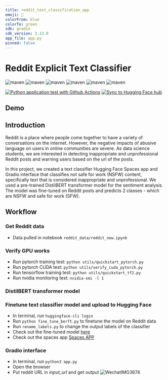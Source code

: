 ```yaml
---
title: reddit_text_classification_app 
emoji: 🐠
colorFrom: blue
colorTo: green
sdk: gradio
sdk_version: 3.13.0
app_file: app.py
pinned: false
---
```



# Reddit Explicit Text Classifier

![maven](http://img.shields.io/badge/Python-3.10.4-green)
![maven](http://img.shields.io/badge/gradio-3.13.0-orange)
![maven](http://img.shields.io/badge/praw-7.6.1-blue)
![maven](http://img.shields.io/badge/huggingface-0.11.1-yellowgreen)
![maven](http://img.shields.io/badge/torch-1.13.0-yellow)
![maven](http://img.shields.io/badge/transformers-4.25.1-lightgrey)

[![Python application test with Github Actions](https://github.com/YZhu0225/reddit_text_classification/actions/workflows/main.yml/badge.svg)](https://github.com/YZhu0225/reddit_text_classification/actions/workflows/main.yml) 
[![Sync to Hugging Face hub](https://github.com/YZhu0225/reddit_text_classification/actions/workflows/sync_to_hugging_face_hub.yml/badge.svg)](https://github.com/YZhu0225/reddit_text_classification/actions/workflows/sync_to_hugging_face_hub.yml)

## Demo

## Introduction

Reddit is a place where people come together to have a variety of conversations on the internet. However, the negative impacts of abusive language on users in online communities are severe. As data science students, we are interested in detecting inappropriate and unprofessional Reddit posts and warning users based on the url of the posts. 

In this project, we created a text classifier Hugging Face Spaces app and Gradio interface that classifies not safe for work (NSFW) content, specifically text that is considered inappropriate and unprofessional. We used a pre-trained DistilBERT transformer model for the sentiment analysis. The model was fine-tuned on Reddit posts and predicts 2 classes - which are NSFW and safe for work (SFW).

## Workflow

### Get Reddit data
* Data pulled in notebook `reddit_data/reddit_new.ipynb`

### Verify GPU works
* Run pytorch training test: `python utils/quickstart_pytorch.py`
* Run pytorch CUDA test: `python utils/verify_cuda_pytorch.py`
* Run tensorflow training test: `python utils/quickstart_tf2.py`
* Run nvidia monitoring test: `nvidia-smi -l 1`

### DistilBERT transformer model

### Finetune text classifier model and upload to Hugging Face 
* In terminal, run `huggingface-cli login`
* Run `python fine_tune_berft.py` to finetune the model on Reddit data 
* Run `rename_labels.py` to change the output labels of the classifier
* Check out the fine-tuned model [here](https://huggingface.co/michellejieli/inappropriate_text_classifier) 
* Check out the spaces app [Spaces APP](https://huggingface.co/spaces/yjzhu0225/reddit_text_classification_app)

### Gradio interface
* In terminal, run `python3 app.py`
* Open the browser
* Put reddit URL in *input_url* and get output
![WechatIMG3674](https://user-images.githubusercontent.com/112578003/207481683-9a38c9e9-fd8f-48d9-be59-27f1583f96b6.jpeg)
